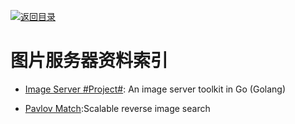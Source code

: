 [![返回目录](https://parg.co/UGo)](https://parg.co/b4z) 
 
 
# 图片服务器资料索引

* [Image Server #Project#](https://github.com/pierrre/imageserver): An image server toolkit in Go (Golang)

- [Pavlov Match](https://github.com/pavlovml/match):Scalable reverse image search